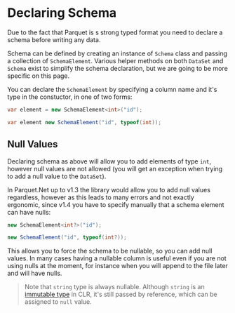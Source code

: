 # Declaring Schema

Due to the fact that Parquet is s strong typed format you need to declare a schema before writing any data.

Schema can be defined by creating an instance of `Schema` class and passing a collection of `SchemaElement`. Various helper methods on both `DataSet` and `Schema` exist to simplify the schema declaration, but we are going to be more specific on this page.

You can declare the `SchemaElement` by specifying a column name and it's type in the constuctor, in one of two forms:

```csharp
var element = new SchemaElement<int>("id");

var element new SchemaElement("id", typeof(int));
```

## Null Values

Declaring schema as above will allow you to add elements of type `int`, however null values are not allowed (you will get an exception when trying to add a null value to the `DataSet`).

In Parquet.Net up to v1.3 the library would allow you to add null values regardless, however as this leads to many errors and not exactly ergonomic, since v1.4 you have to specify manually that a schema element can have nulls:

```csharp
new SchemaElement<int?>("id");

new SchemaElement("id", typeof(int?));
```

This allows you to force the schema to be nullable, so you can add null values. In many cases having a nullable column is useful even if you are not using nulls at the moment, for instance when you will append to the file later and will have nulls.

> Note that `string` type is always nullable. Although `string` is an [immutable type](https://docs.microsoft.com/en-us/dotnet/csharp/programming-guide/strings/) in CLR, it's still passed by reference, which can be assigned to `null` value.